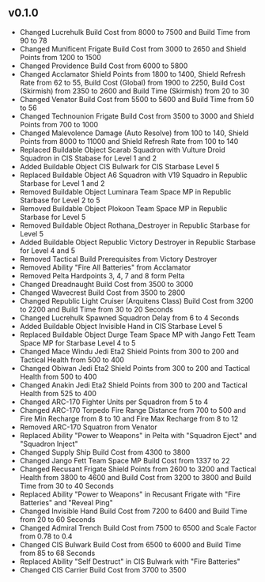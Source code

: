 ## v0.1.0

- Changed Lucrehulk Build Cost from 8000 to 7500 and Build Time from 90 to 78
- Changed Munificent Frigate Build Cost from 3000 to 2650 and Shield Points from 1200 to 1500
- Changed Providence Build Cost from 6000 to 5800
- Changed Acclamator Shield Points from 1800 to 1400, Shield Refresh Rate from 62 to 55, Build Cost (Global) from 1900 to 2250, Build Cost (Skirmish) from 2350 to 2600 and Build Time (Skirmish) from 20 to 30
- Changed Venator Build Cost from 5500 to 5600 and Build Time from 50 to 56
- Changed Technounion Frigate Build Cost from 3500 to 3000 and Shield Points from 700 to 1000
- Changed Malevolence Damage (Auto Resolve) from 100 to 140, Shield Points from 8000 to 11000 and Shield Refresh Rate from 100 to 140
- Replaced Buildable Object Scarab Squadron with Vulture Droid Squadron in CIS Stabase for Level 1 and 2
- Added Buildable Object CIS Bulwark for CIS Starbase Level 5
- Replaced Buildable Object A6 Squadron with V19 Squadro in Republic Starbase for Level 1 and 2
- Removed Buildable Object Luminara Team Space MP in Republic Starbase for Level 2 to 5
- Removed Buildable Object Plokoon Team Space MP in Republic Starbase for Level 5
- Removed Buildable Object Rothana_Destroyer in Republic Starbase for Level 5
- Added Buildable Object Republic Victory Destroyer in Republic Starbase for Level 4 and 5
- Removed Tactical Build Prerequisites from Victory Destroyer
- Removed Ability "Fire All Batteries" from Acclamator
- Removed Pelta Hardpoints 3, 4, 7 and 8 form Pelta
- Changed Dreadnaught Build Cost from 3500 to 3000
- Changed Wavecrest Build Cost from 3500 to 2800
- Changed Republic Light Cruiser (Arquitens Class) Build Cost from 3200 to 2200 and Build Time from 30 to 20 Seconds
- Changed Lucrehulk Spawned Squadron Delay from 6 to 4 Seconds
- Added Buildable Object Invisible Hand in CIS Starbase Level 5
- Replaced Buildable Object Durge Team Space MP with Jango Fett Team Space MP for Starbase Level 4 to 5
- Changed Mace Windu Jedi Eta2 Shield Points from 300 to 200 and Tactical Health from 500 to 400
- Changed Obiwan Jedi Eta2 Shield Points from 300 to 200 and Tactical Health from 500 to 400
- Changed Anakin Jedi Eta2 Shield Points from 300 to 200 and Tactical Health from 525 to 400
- Changed ARC-170 Fighter Units per Squadron from 5 to 4
- Changed ARC-170 Torpedo Fire Range Distance from 700 to 500 and Fire Min Recharge from 8 to 10 and Fire Max Recharge from 8 to 12
- Removed ARC-170 Squatron from Venator
- Replaced Ability "Power to Weapons" in Pelta with "Squadron Eject" and "Squadron Inject"
- Changed Supply Ship Build Cost from 4300 to 3800
- Changed Jango Fett Team Space MP Build Cost from 1337 to 22
- Changed Recusant Frigate Shield Points from 2600 to 3200 and Tactical Health from 3800 to 4600 and Build Cost from 3200 to 3800 and Build Time from 30 to 40 Seconds
- Replaced Ability "Power to Weapons" in Recusant Frigate with "Fire Batteries" and "Reveal Ping"
- Changed Invisible Hand Build Cost from 7200 to 6400 and Build Time from 20 to 60 Seconds
- Changed Admiral Trench Build Cost from 7500 to 6500 and Scale Factor from 0.78 to 0.4
- Changed CIS Bulwark Build Cost from 6500 to 6000 and Build Time from 85 to 68 Seconds
- Replaced Ability "Self Destruct" in CIS Bulwark with "Fire Batteries"
- Changed CIS Carrier Build Cost from 3700 to 3500